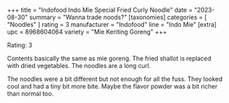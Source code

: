 +++
title = "Indofood Indo Mie Special Fried Curly Noodle"
date = "2023-08-30"
summary = "Wanna trade noods?"
[taxonomies]
categories = [ "Noodles" ]
rating = 3
manufacturer = "Indofood"
line = "Indo Mie"
[extra]
upc = 8968604064
variety = "Mie Keriting Goreng"
+++

Rating: 3

Contents basically the same as mie goreng.
The fried shallot is replaced with dried vegetables.
The noodles are a long curl.

The noodles were a bit different but not enough for all the fuss.
They looked cool and had a tiny bit more bite.
Maybe the flavor powder was a bit richer than normal too.
